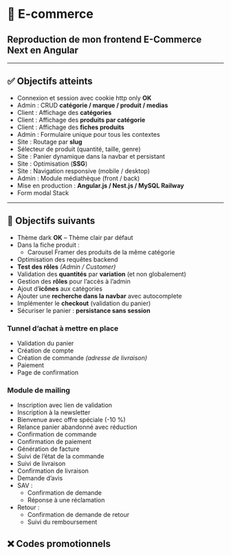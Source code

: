 # 🛒 E-commerce

## Reproduction de mon frontend E-Commerce Next en Angular

---

## ✅ Objectifs atteints

- Connexion et session avec cookie http only **OK**
- Admin : CRUD **catégorie / marque / produit / medias**
- Client : Affichage des **catégories**
- Client : Affichage des **produits par catégorie**
- Client : Affichage des **fiches produits**
- Admin : Formulaire unique pour tous les contextes
- Site : Routage par **slug**
- Sélecteur de produit (quantité, taille, genre)
- Site : Panier dynamique dans la navbar et persistant
- Site : Optimisation (**SSG**)
- Site : Navigation responsive (mobile / desktop)
- Admin : Module médiathèque (front / back)
- Mise en production : **Angular.js / Nest.js / MySQL Railway**
- Form modal Stack
  
---

## 🚧 Objectifs suivants

- Thème dark **OK** – Thème clair par défaut
- Dans la fiche produit :
  - Carousel Framer des produits de la même catégorie
- Optimisation des requêtes backend
- **Test des rôles** *(Admin / Customer)*
- Validation des **quantités** par **variation** (et non globalement)
- Gestion des **rôles** pour l’accès à l’admin
- Ajout d’**icônes** aux catégories
- Ajouter une **recherche dans la navbar** avec autocomplete
- Implémenter le **checkout** (validation du panier)
- Sécuriser le panier : **persistance sans session**
  
### Tunnel d’achat à mettre en place

- Validation du panier
- Création de compte
- Création de commande *(adresse de livraison)*
- Paiement
- Page de confirmation

### Module de mailing

- Inscription avec lien de validation
- Inscription à la newsletter
- Bienvenue avec offre spéciale (-10 %)
- Relance panier abandonné avec réduction
- Confirmation de commande
- Confirmation de paiement
- Génération de facture
- Suivi de l’état de la commande
- Suivi de livraison
- Confirmation de livraison
- Demande d’avis
- SAV :
  - Confirmation de demande
  - Réponse à une réclamation
- Retour :
  - Confirmation de demande de retour
  - Suivi du remboursement

## ❌ Codes promotionnels
